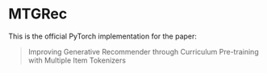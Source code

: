 # MTGRec



This is the official PyTorch implementation for the paper:

> Improving Generative Recommender through Curriculum Pre-training with Multiple Item Tokenizers